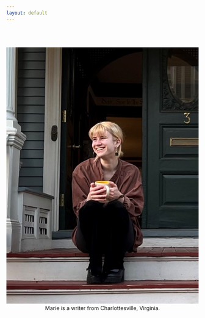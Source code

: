 ```yaml
---
layout: default
---
```


<br>
<br>
<br>

<img class="profile-picture" src="profilepic.jpg">
<br>
<center>Marie is a writer from Charlottesville, Virginia.</center>
<br>
<br>